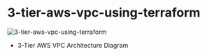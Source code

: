 # 3-tier-aws-vpc-using-terraform

![3-tier-aws-vpc-using-terraform](https://user-images.githubusercontent.com/128609800/233068591-15b1e2ae-3d17-44ac-9026-1bbc13c64b9c.jpg)


- 3-Tier AWS VPC Architecture Diagram
